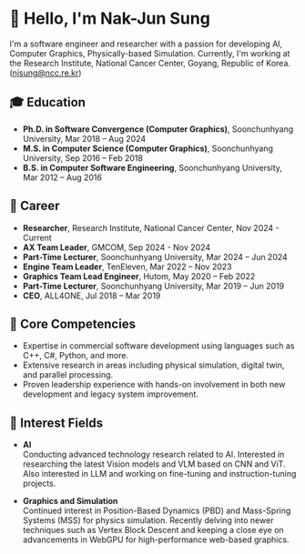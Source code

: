 # 👋 Hello, I'm Nak-Jun Sung

I'm a software engineer and researcher with a passion for developing AI, Computer Graphics, Physically-based Simulation.
Currently, I'm working at the Research Institute, National Cancer Center, Goyang, Republic of Korea. (njsung@ncc.re.kr)

## 🎓 Education
- **Ph.D. in Software Convergence (Computer Graphics)**, Soonchunhyang University, Mar 2018 – Aug 2024
- **M.S. in Computer Science (Computer Graphics)**, Soonchunhyang University, Sep 2016 – Feb 2018
- **B.S. in Computer Software Engineering**, Soonchunhyang University, Mar 2012 – Aug 2016

## 💼 Career
- **Researcher**, Research Institute, National Cancer Center, Nov 2024 - Current
- **AX Team Leader**, GMCOM, Sep 2024 - Nov 2024
- **Part-Time Lecturer**, Soonchunhyang University, Mar 2024 – Jun 2024
- **Engine Team Leader**, TenEleven, Mar 2022 – Nov 2023  
- **Graphics Team Lead Engineer**, Hutom, May 2020 – Feb 2022  
- **Part-Time Lecturer**, Soonchunhyang University, Mar 2019 – Jun 2019  
- **CEO**, ALL4ONE, Jul 2018 – Mar 2019

## 🔑 Core Competencies
- Expertise in commercial software development using languages such as C++, C#, Python, and more.
- Extensive research in areas including physical simulation, digital twin, and parallel processing.
- Proven leadership experience with hands-on involvement in both new development and legacy system improvement.

## 🌱 Interest Fields
- **AI**  
  Conducting advanced technology research related to AI. Interested in researching the latest Vision models and VLM based on CNN and ViT. Also interested in LLM and working on fine-tuning and instruction-tuning projects.

- **Graphics and Simulation**  
  Continued interest in Position-Based Dynamics (PBD) and Mass-Spring Systems (MSS) for physics simulation. Recently delving into newer techniques such as Vertex Block Descent and keeping a close eye on advancements in WebGPU for high-performance web-based graphics.
